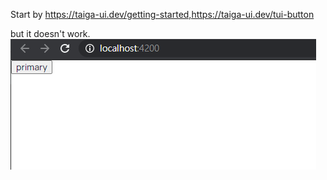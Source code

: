 Start by
https://taiga-ui.dev/getting-started,https://taiga-ui.dev/tui-button

but it doesn't work.
![NotWork.png](./blob/notWork.png)
